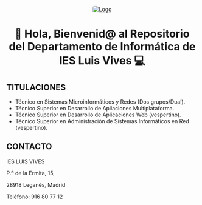 <p align="center">
  <a href="https://iesluisvives.es" target="_blank">
    <img loading="lazy" style="border-radius: 0.25rem;" 
      src="https://avatars.githubusercontent.com/u/90383763?s=200&v=4" alt="Logo" 
      borderRadius='1rem' boxShadow = '0 5px 18px rgba(0,0,0,0.3)'>
  </a>
</p>

<h1 align="center">👋 Hola, Bienvenid@ al Repositorio del Departamento de Informática de IES Luis Vives 💻 </h1>

<h2>TITULACIONES</h2>

- Técnico en Sistemas Microinformáticos y Redes (Dos grupos/Dual).
- Técnico Superior en Desarrollo de Apliaciones Multiplataforma.
- Técnico Superior en Desarrollo de Aplicaciones Web (vespertino).
- Técnico Superior en Administración de Sistemas Informáticos en Red (vespertino).

<h2>CONTACTO</h2>
IES LUIS VIVES

P.º de la Ermita, 15, 

28918 Leganés, Madrid

Teléfono: 916 80 77 12


